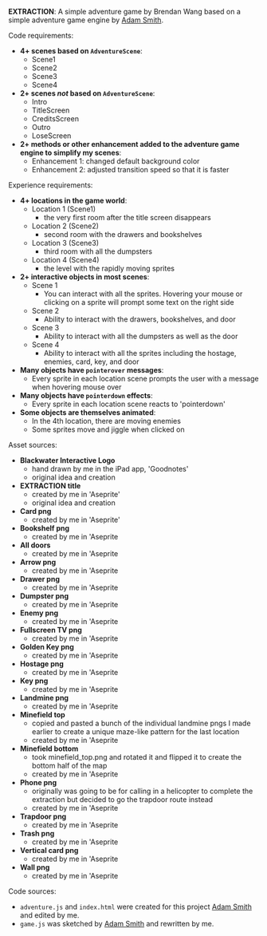 **EXTRACTION**:
A simple adventure game by Brendan Wang based on a simple adventure game engine by [Adam Smith](https://github.com/rndmcnlly).

Code requirements:
- **4+ scenes based on `AdventureScene`**:
    - Scene1
    - Scene2
    - Scene3
    - Scene4
- **2+ scenes *not* based on `AdventureScene`**:
    - Intro
    - TitleScreen
    - CreditsScreen
    - Outro
    - LoseScreen
- **2+ methods or other enhancement added to the adventure game engine to simplify my scenes**:
    - Enhancement 1: changed default background color
    - Enhancement 2: adjusted transition speed so that it is faster

Experience requirements:
- **4+ locations in the game world**:
    - Location 1 (Scene1)
        - the very first room after the title screen disappears
    - Location 2 (Scene2)
        - second room with the drawers and bookshelves
    - Location 3 (Scene3)
        - third room with all the dumpsters
    - Location 4 (Scene4)
        - the level with the rapidly moving sprites
- **2+ interactive objects in most scenes**:
    - Scene 1
        - You can interact with all the sprites.  Hovering your mouse or clicking on a sprite will prompt some text on the right side
    - Scene 2
        - Ability to interact with the drawers, bookshelves, and door
    - Scene 3
        - Ability to interact with all the dumpsters as well as the door
    - Scene 4
        - Ability to interact with all the sprites including the hostage, enemies, card, key, and door
- **Many objects have `pointerover` messages**:
    - Every sprite in each location scene prompts the user with a message when hovering mouse over
- **Many objects have `pointerdown` effects**:
    - Every sprite in each location scene reacts to 'pointerdown'
- **Some objects are themselves animated**:
    - In the 4th location, there are moving enemies
    - Some sprites move and jiggle when clicked on

Asset sources:
- **Blackwater Interactive Logo**
    - hand drawn by me in the iPad app, 'Goodnotes'
    - original idea and creation
- **EXTRACTION title**
    - created by me in 'Aseprite'
    - original idea and creation
- **Card png**
    - created by me in 'Aseprite'
- **Bookshelf png**
    - created by me in 'Aseprite
- **All doors**
    - created by me in 'Aseprite
- **Arrow png**
    - created by me in 'Aseprite
- **Drawer png**
    - created by me in 'Aseprite
- **Dumpster png**
    - created by me in 'Aseprite
- **Enemy png**
    - created by me in 'Aseprite
- **Fullscreen TV png**
    - created by me in 'Aseprite
- **Golden Key png**
    - created by me in 'Aseprite
- **Hostage png**
    - created by me in 'Aseprite
- **Key png**
    - created by me in 'Aseprite
- **Landmine png**
    - created by me in 'Aseprite
- **Minefield top**
    - copied and pasted a bunch of the individual landmine pngs I made earlier to create a unique maze-like pattern for the last location
    - created by me in 'Aseprite
- **Minefield bottom**
    - took minefield_top.png and rotated it and flipped it to create the bottom half of the map
    - created by me in 'Aseprite
- **Phone png**
    - originally was going to be for calling in a helicopter to complete the extraction but decided to go the trapdoor route instead
    - created by me in 'Aseprite
- **Trapdoor png**
    - created by me in 'Aseprite
- **Trash png**
    - created by me in 'Aseprite
- **Vertical card png**
    - created by me in 'Aseprite
- **Wall png**
    - created by me in 'Aseprite

Code sources:
- `adventure.js` and `index.html` were created for this project [Adam Smith](https://github.com/rndmcnlly) and edited by me.
- `game.js` was sketched by [Adam Smith](https://github.com/rndmcnlly) and rewritten by me.